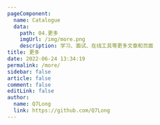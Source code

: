 ```yaml
---
pageComponent:
  name: Catalogue
  data:
    path: 04.更多
    imgUrl: /img/more.png
    description: 学习、面试、在线工具等更多文章和页面
title: 更多
date: 2022-06-24 13:34:19
permalink: /more/
sidebar: false
article: false
comment: false
editLink: false
author:
  name: Q7Long
  link: https://github.com/Q7Long
---
```

